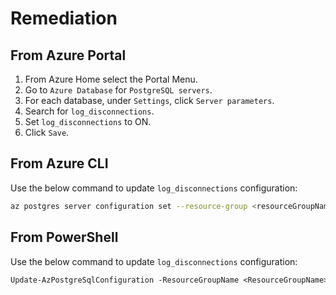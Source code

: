 # Remediation

## From Azure Portal

1. From Azure Home select the Portal Menu.
2. Go to `Azure Database` for `PostgreSQL servers`.
3. For each database, under `Settings`, click `Server parameters`.
4. Search for `log_disconnections`.
5. Set `log_disconnections` to ON.
6. Click `Save`.

## From Azure CLI

Use the below command to update `log_disconnections` configuration:

```sh
az postgres server configuration set --resource-group <resourceGroupName> --server-name <serverName> --name log_disconnections --value on
```

## From PowerShell

Use the below command to update `log_disconnections` configuration:

```ps
Update-AzPostgreSqlConfiguration -ResourceGroupName <ResourceGroupName> -ServerName <ServerName> -Name log_disconnections -Value on
```
